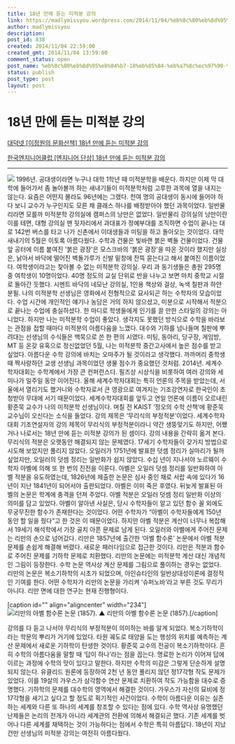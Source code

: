 ```yaml
---
title: 18년 만에 듣는 미적분 강의
link: https://madlymissyou.wordpress.com/2014/11/04/%eb%8c%80%eb%8d%95%eb%84%b7-18%eb%85%84-%eb%a7%8c%ec%97%90-%eb%93%a3%eb%8a%94-%eb%af%b8%ec%a0%81%eb%b6%84-%ea%b0%95%ec%9d%98/
author: madlymissyou
description: 
post_id: 838
created: 2014/11/04 22:59:00
created_gmt: 2014/11/04 13:59:00
comment_status: open
post_name: %eb%8c%80%eb%8d%95%eb%84%b7-18%eb%85%84-%eb%a7%8c%ec%97%90-%eb%93%a3%eb%8a%94-%eb%af%b8%ec%a0%81%eb%b6%84-%ea%b0%95%ec%9d%98
status: publish
post_type: post
layout: post
---
```


# 18년 만에 듣는 미적분 강의

[대덕넷 [이정원의 문화산책] 18년 만에 듣는 미적분 강의](http://www.hellodd.com/news/article.html?no=50715)

[한국엔지니어클럽 [엔지니어 단상] 18년 만에 듣는 미적분 강의](http://kecstory.tistory.com/836)

* * *

![](http://cfile21.uf.tistory.com/image/2448314C5480539F08823F) 1996년. 공대생이라면 누구나 대학 1학년 때 미적분학을 배운다. 하지만 이제 막 대학에 들어가서 좀 놀아볼까 하는 새내기들이 미적분학처럼 고루한 과목에 열을 내지는 않는다. 요즘은 어떤지 몰라도 96년에는 그랬다. 천여 명의 공대생이 동시에 들어야 하다 보니 교수가 누구인지도 모른 채 클래스 하나를 배정받아야 했던 과목이었다. 일반물리라면 모를까 미적분학 강의실에 캠퍼스의 낭만은 없었다. 일반물리 강의실의 낭만이란 이를 테면, 대형 강의실 맨 뒷자리에서 과대표가 정예부대를 조직하면 수업이 끝나는 대로 142번 버스를 타고 나가 신촌에서 이대생들과 미팅을 하고 돌아오는 것이었다. 대학 새내기의 5월은 이토록 아름다웠다. 수학과 건물은 빛바랜 붉은 벽돌 건물이었다. 건물 앞 공터에 이름 붙여진 '붉은 광장'은 모스크바의 '붉은 광장'을 따온 것이라 했지만 실상은, 낡아서 바닥에 떨어진 벽돌가루가 신발 밑창에 잔뜩 묻는다고 해서 붙여진 이름이었다. 여학생이라고는 찾아볼 수 없는 미적분학 강의실. 우리 과 동기생들은 총원 295명 중 여학생이 10명이었다. 40명 정도의 교실 단위로 반을 나누고 보면 마치 중학교 시절로 돌아간 듯했다. 시멘트 바닥의 네모난 강의실, 1인용 책상와 걸상, 녹색 칠판과 하얀 분필. 나의 미적분학 선생님은 영화에서 전형적으로 묘사되곤 하는 수학자의 모습이었다. 수업 시간에 개인적인 얘기나 농담은 거의 하지 않으셨고, 미분으로 시작해서 적분으로 끝나는 수업에 충실하셨다. 한 마디로 학생들에게 인기를 끌 만한 스타일의 강의는 아니었다. 하지만 나는 미적분학 수업이 좋았다. 생각지도 못했던 방식으로 수학을 바라보는 관점을 접할 때마다 미적분의 아름다움을 느꼈다. 대수와 기하를 넘나들며 칠판에 뿌려대는 선생님의 수식들은 백묵으로 쓴 한 편의 시였다. 미팅, 동아리, 당구장, 게임방, MT 등 온갖 유혹으로 정신없었던 5월, 나는 미적분학 중간고사에서 높은 점수를 받고 싶었다. 아름다운 수학 강의에 바치는 오마주가 될 것이라고 생각했다. 까까머리 중학생 때 짝사랑하던 교생 선생님 과목이었던 생물 점수가 중요했던 것처럼. 2014년. 세계수학자대회는 수학계에서 가장 큰 컨퍼런스다. 필즈상 시상식을 비롯하여 여러 강의와 세미나가 일주일 동안 이어진다. 올해 세계수학자대회는 특히 언론의 주목을 받았는데, 서울에서 열리기도 했거니와 수학자로서 큰 영광으로 여겨지는 기조강연자로 한국인이 초청받아 무대에 서기 때문이었다. 세계수학자대회를 앞두고 연일 언론에 이름이 오르내린 황준묵 교수가 나의 미적분학 선생님이다. 며칠 전 KAIST ‘정오의 수학 산책‘에 황준묵 교수님이 오신다는 소식을 들었다. 강의 제목은 ’무리식의 부정적분‘이었다. 세계수학자대회 기조연설자의 강의 제목이 무리식의 부정적분이라니 약간 생뚱맞기도 하지만, 어쨌거나 나로서는 18년 만에 듣는 미적분 강의가 된 셈이다. 강의 내용을 간략히 옮겨 본다. 무리식의 적분은 오랫동안 해결되지 않는 문제였다. 17세기 수학자들이 갖가지 방법으로 시도해 보았지만 풀리지 않았다. 오일러가 1751년에 발표한 덧셈 정리가 실마리가 될까 싶었지만, 오일러의 덧셈 정리는 일반화가 쉽지 않았다. 수십 년이 지나서야 노르웨이 수학자 아벨에 의해 또 한 번의 진전을 이룬다. 아벨은 오일러 덧셈 정리를 일반화하여 아벨 적분을 유도하였는데, 1826년에 제출한 논문은 심사 중인 채로 서랍 속에 있다가 16년이 지난 1841년이 되어서야 출판되었다. 아벨은 이미 죽은 후였다. 뒤늦게 발표된 아벨의 논문은 학계에 충격을 던져 주었다. 아벨 적분은 오일러 덧셈 정리 일반화 이상의 의미를 담고 있었다. 아벨이 알아낸 사실은, 당시 수학자들이 알고 있던 함수 꼴 외에도 무궁무진한 함수가 존재한다는 것이었다. 어떤 수학자가 “아벨이 수학자들에게 150년 동안 할 일을 줬다”고 한 것은 이 때문이었다. 하지만 아벨 적분은 계산이 너무나 복잡해서 19세기 해석학에서 가장 골치 아픈 문제로 남게 된다. 오일러와 아벨에게 주어진 문제는 리만의 손으로 넘어갔다. 리만은 1857년에 출간한 ‘아벨 함수론’ 논문에서 아벨 적분 문제를 손쉽게 해결해 버렸다. 새로운 패러다임으로 접근한 것이다. 리만은 적분과 함수로 주어진 문제를 기하학 문제로 치환했다. 리만의 논문에는 미적분학 계산 대신 개념적인 그림이 등장한다. 수학 논문 역사상 계산 문제를 그림으로 풀이하는 경우는 없었다. 리만의 논문은 복소기하학의 시초가 되었으며, 아인슈타인의 일반상대성이론에 결정적인 기여를 한다. 어떤 수학자가 리만의 논문을 가리켜 ‘슈퍼노바‘라고 부른 것도 무리가 아니다. 리만 면에 대한 연구는 현재 진행형이다. 

[caption id="" align="aligncenter" width="234"]![리만의 아벨 함수론 논문 \(1857\). ](http://www.hellodd.com/data/photos/20141145/art_1415060443.jpg) ▲ 리만의 아벨 함수론 논문 (1857).[/caption] 

강의를 다 듣고 나서야 무리식의 부정적분이 의미하는 바를 알게 되었다. 복소기하학이라는 학문의 뿌리가 거기에 있었다. 타원 궤도로 태양을 도는 행성의 위치를 예측하는 계산 문제에서 새로운 기하학이 탄생한 것이다. 황준묵 교수의 전공이 복소기하학이다. 흔히 수학의 아름다움을 말할 때 ‘답이 하나’라는 점을 꼽는다. 명료한 논리가 이어져 답에 이르는 과정에 수학의 맛이 있다고 말한다. 하지만 수학의 미감은 그렇게 단순하게 설명되지 않는다. 유클리드 원론에 등장하여 2천 년 동안 풀리지 않던 정17각형 작도 문제가 있었다. 이를 19살의 가우스가 삼각함수 연산 문제로 치환하여 작도 가능함을 대수로 증명했다. 기하학의 문제를 대수학의 영역에서 해결한 것이다. 가우스가 자신의 묘비에 정17각형을 새기고 싶다고 할 정도로 획기적인 사건이었다. 수학이 아름다운 이유는 실존하는 세계와 다른 또 하나의 세계를 창조할 수 있다는 점에 있다. 수학 역사상 유명했던 난제들은 논리의 전개가 아니라 세계관의 전환에 의해서 해결되곤 했다. 기존 세계를 벗어나 다른 세계를 채택하는 것이 가능하다는 점에서 수학은 특히 아름답다. 18년이 지났건만 선생님의 미적분 강의는 여전히 아름다웠다.